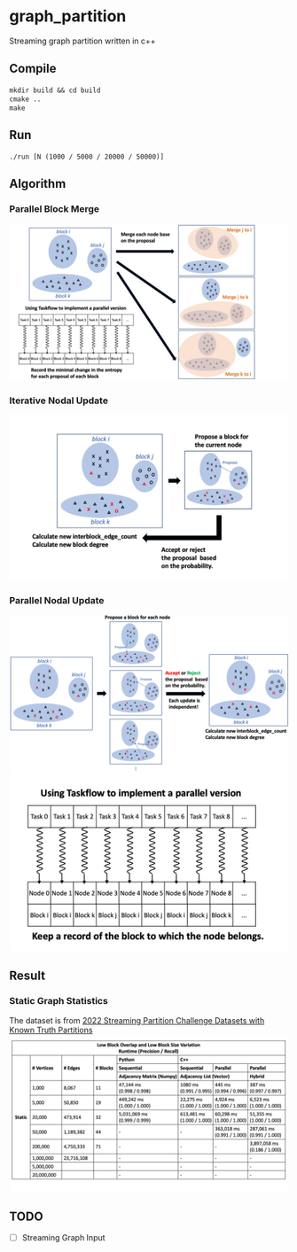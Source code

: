 # graph_partition
Streaming graph partition written in c++

## Compile
```
mkdir build && cd build
cmake ..
make
```

## Run
```
./run [N (1000 / 5000 / 20000 / 50000)]
```

## Algorithm
### Parallel Block Merge
![](docs/26.jpeg)
### Iterative Nodal Update
![](docs/27.jpeg)
### Parallel Nodal Update
![](docs/28.jpeg)
![](docs/29.jpeg)

## Result

### Static Graph Statistics
The dataset is from [2022 Streaming Partition Challenge Datasets with Known Truth Partitions](http://graphchallenge.mit.edu/data-sets)
![](docs/25.jpeg)

## TODO
- [ ] Streaming Graph Input
